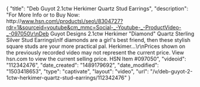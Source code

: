 {
    "title": "Deb Guyot 2.1ctw Herkimer Quartz Stud Earrings",
    "description": "For More Info or to Buy Now: http:\/\/www.hsn.com\/products\/seo\/8304727?rdr=1&sourceid=youtube&cm_mmc=Social-_-Youtube-_-ProductVideo-_-097050\r\nDeb Guyot Designs 2.1ctw Herkimer \"Diamond\" Quartz Sterling Silver Stud Earrings\nIf diamonds are a girl's best friend, then these stylish square studs are your more practical pal. Herkimer...\r\nPrices shown on the previously recorded video may not represent the current price.  View hsn.com to view the current selling price. HSN Item #097050",
    "videoid": "112342476",
    "date_created": "1489179692",
    "date_modified": "1503418653",
    "type": "captivate",
    "layout": "video",
    "url": "\/v\/deb-guyot-2-1ctw-herkimer-quartz-stud-earrings\/112342476"
}